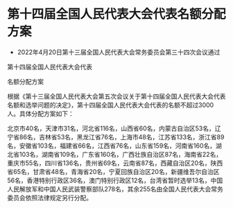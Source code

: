 # 第十四届全国人民代表大会代表名额分配方案

- 2022年4月20日第十三届全国人民代表大会常务委员会第三十四次会议通过

<!-- INFO END -->

第十四届全国人民代表大会代表

名额分配方案

根据《第十三届全国人民代表大会第五次会议关于第十四届全国人民代表大会代表名额和选举问题的决定》，第十四届全国人民代表大会代表的名额不超过3000人。具体分配方案如下：

北京市40名，天津市31名，河北省116名，山西省60名，内蒙古自治区53名，辽宁省86名，吉林省53名，黑龙江省76名，上海市48名，江苏省133名，浙江省89名，安徽省103名，福建省66名，江西省76名，山东省159名，河南省160名，湖北省103名，湖南省109名，广东省160名，广西壮族自治区87名，海南省22名，重庆市55名，四川省136名，贵州省69名，云南省87名，西藏自治区20名，陕西省65名，甘肃省48名，青海省20名，宁夏回族自治区20名，新疆维吾尔自治区56名，香港特别行政区36名，澳门特别行政区12名，台湾省暂时选举13名，中国人民解放军和中国人民武装警察部队278名，其余255名由全国人民代表大会常务委员会依照法律规定另行分配。
